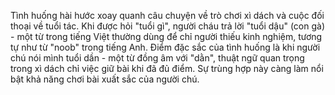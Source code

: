 Tình huống hài hước xoay quanh câu chuyện về trò chơi xì dách và cuộc đối thoại về tuổi tác. Khi được hỏi "tuổi gì", người cháu trả lời "tuổi dậu" (con gà) - một từ trong tiếng Việt thường dùng để chỉ người thiếu kinh nghiệm, tương tự như từ "noob" trong tiếng Anh. Điểm đặc sắc của tình huống là khi người chú nói mình tuổi dần - một từ đồng âm với "dằn", thuật ngữ quan trọng trong xì dách chỉ việc giữ bài khi đã đủ điểm. Sự trùng hợp này càng làm nổi bật khả năng chơi bài xuất sắc của người chú.
